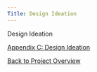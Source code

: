 ```yaml
---
Title: Design Ideation
---
```


Design Ideation

[Appendix C: Design Ideation](AppendixC_DesignIdeation.md)

[Back to Project Overview](index.md)
